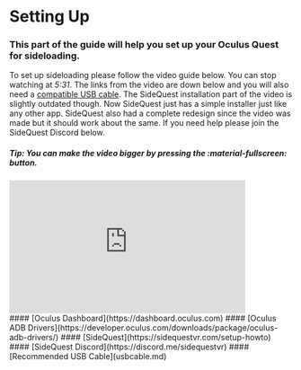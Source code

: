# Setting Up
### This part of the guide will help you set up your Oculus Quest for sideloading.
To set up sideloading please follow the video guide below. You can stop watching at *5:31*. The links from the video are down below and you will also need a [compatible USB cable](usbcable.md). The SideQuest installation part of the video is slightly outdated though. Now SideQuest just has a simple installer just like any other app. SideQuest also had a complete redesign since the video was made but it should work about the same. If you need help please join the SideQuest Discord below.
##### *Tip: You can make the video bigger by pressing the :material-fullscreen: button.*
<div class="video-wrapper">
  <iframe style="border:0;width:420px;height:237px;" src="https://www.youtube.com/embed/nlflUCGOuHo?start=0&end=331&modestbranding=1&rel=0" allowfullscreen>
</iframe>
</div>
#### [Oculus Dashboard](https://dashboard.oculus.com)
#### [Oculus ADB Drivers](https://developer.oculus.com/downloads/package/oculus-adb-drivers/)
#### [SideQuest](https://sidequestvr.com/setup-howto)
#### [SideQuest Discord](https://discord.me/sidequestvr)
#### [Recommended USB Cable](usbcable.md)